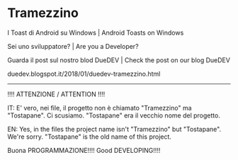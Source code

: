 # Tramezzino
I Toast di Android su Windows | Android Toasts on Windows

Sei uno sviluppatore? | Are you a Developer?

Guarda il post sul nostro blod DueDEV | Check the post on our blog DueDEV

duedev.blogspot.it/2018/01/duedev-tramezzino.html

-----------------------------------------------

!!!! ATTENZIONE / ATTENTION !!!!

IT: E' vero, nei file, il progetto non è chiamato "Tramezzino" ma "Tostapane". Ci scusiamo. "Tostapane" era il vecchio nome del progetto.

EN: Yes, in the files the project name isn't "Tramezzino" but "Tostapane". We're sorry. "Tostapane" is the old name of this project.


Buona PROGRAMMAZIONE!!!!     Good DEVELOPING!!!!
